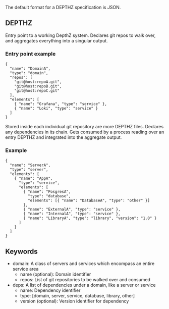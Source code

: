 The default format for a DEPTHZ specification is JSON.

## DEPTHZ

Entry point to a working DepthZ system. Declares git repos to walk over, and aggregates
everything into a singular output.

### Entry point example

```
{
  "name": "DomainA",
  "type": "domain",
  "repos": [
    "git@host:repoA.git",
    "git@host:repoB.git",
    "git@host:repoC.git"
  ],
  "elements": [
    { "name": "Grafana", "type": "service" },
    { "name": "Loki", "type": "service" }
  ]
}
```

Stored inside each individual git repository are more DEPTHZ files. Declares any dependencies in its chain.
Gets consumed by a process reading over an entry DEPTHZ and integrated into the aggregate output.

### Example

```
{
  "name": "ServerA",
  "type": "server",  
  "elements": [
    { "name": "AppA",
      "type": "service",
      "elements": [
        { "name": "PosgresA",
          "type": "database",
          "elements": [{ "name": "DatabaseA", "type": "other" }]
        },
        { "name": "ExternalA", "type": "service" },
        { "name": "InternalA", "type": "service" },
        { "name": "LibraryA", "type": "library", "version": "1.0" }
      ]
    }
  ]
}
```

## Keywords

- domain: A class of servers and services which encompass an entire service area
  - name (optional): Domain identifier
  - repos: List of git repositories to be walked over and consumed
- deps: A list of dependencies under a domain, like a server or service
  - name: Dependency identifier
  - type: [domain, server, service, database, library, other]
  - version (optional): Version identifier for dependency
